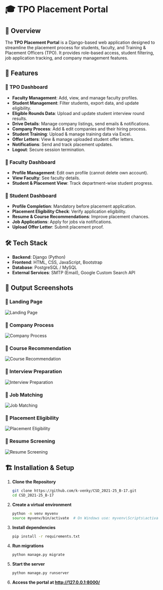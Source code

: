 # 🎓 TPO Placement Portal

## 📌 Overview

The **TPO Placement Portal** is a Django-based web application designed to streamline the placement process for students, faculty, and Training & Placement Officers (TPO). It provides role-based access, student filtering, job application tracking, and company management features.

## 🚀 Features

### 🔹 **TPO Dashboard**

- **Faculty Management**: Add, view, and manage faculty profiles.
- **Student Management**: Filter students, export data, and update eligibility.
- **Eligible Rounds Data**: Upload and update student interview round results.
- **Drive Details**: Manage company listings, send emails & notifications.
- **Company Process**: Add & edit companies and their hiring process.
- **Student Training**: Upload & manage training data via Excel.
- **Offer Letters**: View & manage uploaded student offer letters.
- **Notifications**: Send and track placement updates.
- **Logout**: Secure session termination.

### 🔹 **Faculty Dashboard**

- **Profile Management**: Edit own profile (cannot delete own account).
- **View Faculty**: See faculty details.
- **Student & Placement View**: Track department-wise student progress.

### 🔹 **Student Dashboard**

- **Profile Completion**: Mandatory before placement application.
- **Placement Eligibility Check**: Verify application eligibility.
- **Resume & Course Recommendations**: Improve placement chances.
- **Job Applications**: Apply for jobs via notifications.
- **Upload Offer Letter**: Submit placement proof.

## 🛠️ Tech Stack

- **Backend**: Django (Python)
- **Frontend**: HTML, CSS, JavaScript, Bootstrap
- **Database**: PostgreSQL / MySQL
- **External Services**: SMTP (Email), Google Custom Search API

## 📸 Output Screenshots

### 📌 Landing Page

![Landing Page](Output%20Screenshots/Landing%20Page.png)

### 📌 Company Process

![Company Process](Output%20Screenshots/Company%20Process.png)

### 📌 Course Recommendation

![Course Recommendation](Output%20Screenshots/Course%20Recommendation.png)

### 📌 Interview Preparation

![Interview Preparation](Output%20Screenshots/Interview%20Preparation.png)

### 📌 Job Matching

![Job Matching](Output%20Screenshots/Job%20Matching.png)

### 📌 Placement Eligibility

![Placement Eligibility](Output%20Screenshots/Placement%20Eligibility.png)

### 📌 Resume Screening

![Resume Screening](Output%20Screenshots/Resume%20Screening.png)

## 🏗️ Installation & Setup

1. **Clone the Repository**

   ```sh
   git clone https://github.com/k-venky/CSD_2021-25_B-17.git
   cd CSD_2021-25_B-17

   ```

2. **Create a virtual environment**

   ```sh
   python -m venv myvenv
   source myvenv/bin/activate  # On Windows use: myvenv\Scripts\activate

   ```

3. **Install dependencies**

   ```sh
   pip install -r requirements.txt

   ```

4. **Run migrations**

   ```sh
   python manage.py migrate

   ```

5. **Start the server**

   ```sh
   python manage.py runserver

   ```

6. **Access the portal at http://127.0.0.1:8000/**
